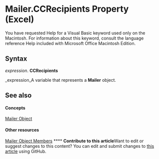 
# Mailer.CCRecipients Property (Excel)

You have requested Help for a Visual Basic keyword used only on the Macintosh. For information about this keyword, consult the language reference Help included with Microsoft Office Macintosh Edition.


## Syntax

 _expression_. **CCRecipients**

 _expression_A variable that represents a  **Mailer** object.


## See also


#### Concepts


 [Mailer Object](bd6b8c82-3d2e-e029-58b3-525049b1e03c.md)
#### Other resources


 [Mailer Object Members](0d119db4-b6b3-4d66-8a4b-fe852b160740.md)
****   **Contribute to this article**Want to edit or suggest changes to this content? You can edit and submit changes to  [this article](https://github.com/jhershey00/VBA_Excel_Test/OpenXMLCon/articles/efcceedd-dc35-a683-bdc1-50b8b8368f31.md) using GitHub.

